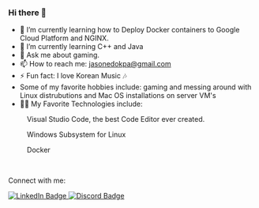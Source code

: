 ### Hi there 👋

<!--
**jasonedokpa/jasonedokpa** is a ✨ _special_ ✨ repository because its `README.md` (this file) appears on your GitHub profile.
Here are some ideas to get you started:
-->

- 🔭 I’m currently learning how to Deploy Docker containers to Google Cloud Platform and NGINX.
- 🌱 I’m currently learning C++ and Java
- 💬 Ask me about gaming.
- 📫 How to reach me: jasonedokpa@gmail.com
- ⚡ Fun fact: I love Korean Music 🎶
- Some of my favorite hobbies include: gaming and messing around with Linux distrubutions and Mac OS installations on server VM's
- 👨‍💻 My Favorite Technologies include:
    <p>&emsp;Visual Studio Code, the best Code Editor ever created.</p>
    <p>&emsp;Windows Subsystem for Linux</p>
    <p>&emsp;Docker</p>

<br>

Connect with me:
<div>
    <a href="https://www.linkedin.com/in/jasonedokpa/">
        <img src="https://img.shields.io/badge/LinkedIn-blue?style=for-the-badge&logo=linkedin&logoColor=white" alt="LinkedIn Badge"/>
    </a>
        <a href="https://discordapp.com/users/221741069824557056/"><img src="https://img.shields.io/badge/Discord-5865F2?style=for-the-badge&logo=discord&logoColor=white" alt="Discord Badge"/>
    </a>
</div>
  
 
